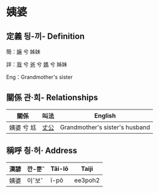 # 姨婆
## 定義 딍-끼- Definition
簡：[嫲](member9.md) 兮 姊妹

詳：[我](member1.md) 兮 [爸](member2.md) 兮 [媽](member9.md) 兮 姊妹

Eng：Grandmother's sister

## 關係 관·희- Relationships

關係 | 叫法 | English
--- | --- | --- 
姨婆 兮 尪 | [丈公](member72.md) | Grandmother's sister's husband


## 稱呼 칑·허· Address

漢諺 | 깐-뿐ˆ | Tâi-lô | Taiji
--- | --- | --- | --- 
姨婆 | 이ˆ보ˆ | î-pô | ee3poh2 
